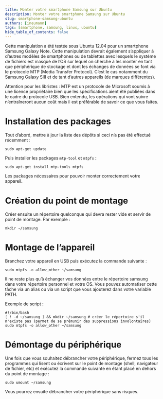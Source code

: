 ```yaml
---
title: Monter votre smartphone Samsung sur Ubuntu
description: Monter votre smartphone Samsung sur Ubuntu
slug: smartphone-samsung-ubuntu
authors: [ineumann]
tags: [smartphone, samsung, linux, ubuntu]
hide_table_of_contents: false
---
```


Cette manipulation a été testée sous Ubuntu 12.04 pour un smartphone Samsung Galaxy Note. Cette manipulation devrait également s’appliquer à d’autres modèles de smartphones ou de tablettes avec lesquels le système de fichiers est masqué de l’OS sur lequel on cherche à les monter en tant que périphérique de stockage et dont les échanges de données se font via le protocole MTP (Media Transfer Protocol). C’est le cas notamment du Samsung Galaxy SIII et de tant d’autres appareils (de marques différentes).

Attention pour les libristes : MTP est un protocole de Microsoft soumis à une licence propriétaire bien que les spécifications aient été publiées dans le cadre du protocole USB. Bien entendu, les opérations qui vont suivre n’entraîneront aucun coût mais il est préférable de savoir ce que vous faites.

# Installation des packages

Tout d’abord, mettre à jour la liste des dépôts si ceci n’a pas été effectué récemment :

```shell
sudo apt-get update
```

Puis installer les packages `mtp-tool` et `mtpfs` :

```shell
sudo apt-get install mtp-tools mtpfs
```

Les packages nécessaires pour pouvoir monter correctement votre appareil.

# Création du point de montage

Créer ensuite un répertoire quelconque qui devra rester vide et servir de point de montage. Par exemple :

```shell
mkdir ~/samsung
```

# Montage de l’appareil

Branchez votre appareil en USB puis exécutez la commande suivante :

```shell
sudo mtpfs -o allow_other ~/samsung
```

Il ne reste plus qu’à échanger vos données entre le répertoire samsung dans votre répertoire personnel et votre OS. Vous pouvez automatiser cette tâche via un alias ou via un script que vous ajouterez dans votre variable PATH.

Exemple de script :

```shell
#!/bin/bash
[ ! -d ~/samsung ] && mkdir ~/samsung # créer le répertoire s'il n'existe pas (permet de se prémunir des suppressions involontaires)
sudo mtpfs -o allow_other ~/samsung
```

# Démontage du périphérique

Une fois que vous souhaitez débrancher votre périphérique, fermez tous les programmes qui lisent ou écrivent sur le point de montage (shell, navigateur de fichier, etc) et exécutez la commande suivante en étant placé en dehors du point de montage :

```shell
sudo umount ~/samsung
```

Vous pourrez ensuite débrancher votre périphérique sans risques.
